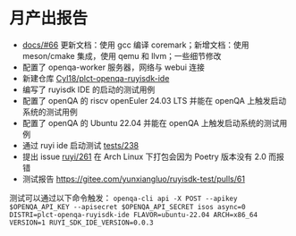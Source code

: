 # 月产出报告

- [docs/#66](https://github.com/ruyisdk/docs/pull/66) 更新文档：使用 gcc 编译 coremark；新增文档：使用 meson/cmake 集成，使用 qemu 和 llvm；一些细节修改
- 配置了 openqa-worker 服务器，网络与 webui 连接
- 新建仓库 [Cyl18/plct-openqa-ruyisdk-ide](https://github.com/Cyl18/plct-openqa-ruyisdk-ide)
- 编写了 ruyisdk IDE 的启动的测试用例
- 配置了 openQA 的 riscv openEuler 24.03 LTS 并能在 openQA 上触发启动系统的测试用例
- 配置了 openQA 的 Ubuntu 22.04 并能在 openQA 上触发启动系统的测试用例
- 通过 ruyi ide 启动测试 [tests/238](https://openqa.inuyasha.love/tests/238)
- 提出 issue [ruyi/261](https://github.com/ruyisdk/ruyi/issues/261) 在 Arch Linux 下打包会因为 Poetry 版本没有 2.0 而报错
- 测试报告 <https://gitee.com/yunxiangluo/ruyisdk-test/pulls/61>

测试可以通过以下命令触发： `openqa-cli api -X POST --apikey $OPENQA_API_KEY --apisecret $OPENQA_API_SECRET isos async=0 DISTRI=plct-openqa-ruyisdk-ide FLAVOR=ubuntu-22.04 ARCH=x86_64 VERSION=1 RUYI_SDK_IDE_VERSION=0.0.3`